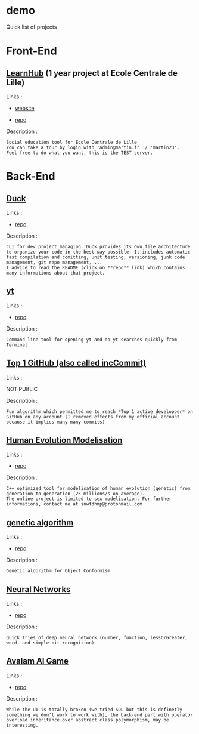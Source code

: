 # demo
Quick list of projects

# Front-End

## [LearnHub](http://learnhub.esy.es/) (1 year project at Ecole Centrale de Lille)

Links :

- [website](http://learnhub.esy.es/)

- [repo](https://github.com/snwfdhmp/learnhub)

Description :

    Social education tool for Ecole Centrale de Lille
    You can take a tour by login with 'admin@martin.fr' / 'martin23'.
    Feel free to do what you want, this is the TEST server.
    
# Back-End


## [Duck](https://github.com/snwfdhmp/learnhub)

Links :

- [repo](https://github.com/snwfdhmp/duck)

Description :

    CLI for dev project managing. Duck provides its own file architecture to organize your code in the best way possible. It includes automatic fast compilation and comitting, unit testing, versioning, junk code management, git repo management, ...
    I advice to read the README (click on **repo** link) which contains many informations about that project.
    
## [yt](https://github.com/snwfdhmp/yt)

Links :

- [repo](https://github.com/snwfdhmp/duck)

Description :

    Command line tool for opening yt and do yt searches quickly from Terminal.
    
## [Top 1 GitHub (also called incCommit)](#)

Links :

NOT PUBLIC

Description :

    Fun algorithm which permitted me to reach *Top 1 active developper* on GitHub on any account (I removed effects from my official account because it implies many many commits)
 
## [Human Evolution Modelisation](https://github.com/snwfdhmp/human-evolution-modelisation)

Links :

- [repo](https://github.com/snwfdhmp/human-evolution-modelisation)

Description :

    C++ optimized tool for modelisation of human evolution (genetic) from generation to generation (25 millions/s on average).
    The online project is limited to sex modelisation. For further informations, contact me at snwfdhmp@protonmail.com
    
## [genetic algorithm](https://github.com/snwfdhmp/genetic-algorithm)

Links :

- [repo](https://github.com/snwfdhmp/genetic-algorithm)

Description :

    Genetic algorithm for Object Conformism
    
## [Neural Networks](https://github.com/snwfdhmp/neural-networks)

Links :

- [repo](https://github.com/snwfdhmp/neural-networks)

Description :

    Quick tries of deep neural network (number, function, lessOrGreater, word, and simple bit recognition)
    
## [Avalam AI Game](https://github.com/snwfdhmp/avalam-ai-game)

Links :

- [repo](https://github.com/snwfdhmp/avalam-ai-game)

Description :

    While the UI is totally broken (we tried SDL but this is definetly something we don't work to work with), the back-end part with operator overload inheritance over abstract class polymorphism, may be interesting.
    
    

